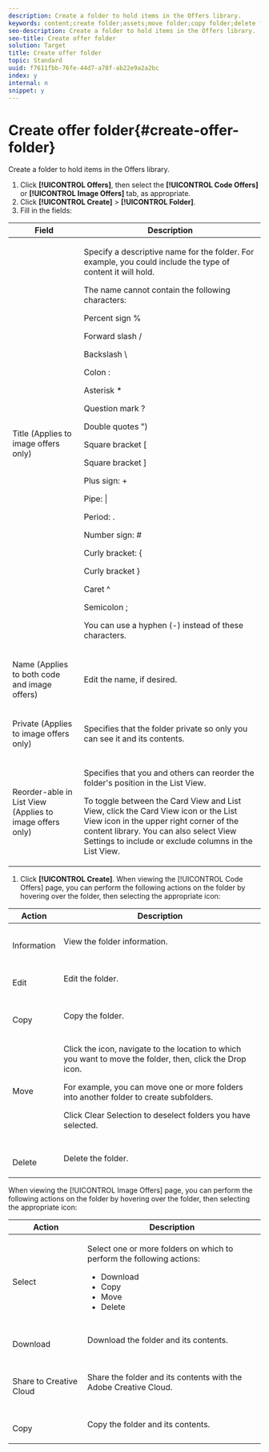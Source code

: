 ```yaml
---
description: Create a folder to hold items in the Offers library.
keywords: content;create folder;assets;move folder;copy folder;delete folder;download folder;folder
seo-description: Create a folder to hold items in the Offers library.
seo-title: Create offer folder
solution: Target
title: Create offer folder
topic: Standard
uuid: f7611fbb-76fe-44d7-a78f-ab22e9a2a2bc
index: y
internal: n
snippet: y
---
```


# Create offer folder{#create-offer-folder}

Create a folder to hold items in the Offers library.

1. Click **[!UICONTROL Offers]**, then select the **[!UICONTROL Code Offers]** or **[!UICONTROL Image Offers]** tab, as appropriate.
1. Click **[!UICONTROL Create]** > **[!UICONTROL Folder]**.
1. Fill in the fields:

<table id="table_363A1AC11C4143749C2E265A93F3B146"> 
 <thead> 
  <tr> 
   <th colname="col1" class="entry"> Field </th> 
   <th colname="col2" class="entry"> Description </th> 
  </tr> 
 </thead>
 <tbody> 
  <tr> 
   <td colname="col1"> <p>Title (Applies to image offers only) </p> </td> 
   <td colname="col2"> <p>Specify a descriptive name for the folder. For example, you could include the type of content it will hold. </p> <p> The name cannot contain the following characters: </p> <p>Percent sign % </p> <p>Forward slash / </p> <p>Backslash \ </p> <p>Colon : </p> <p>Asterisk * </p> <p>Question mark ? </p> <p>Double quotes ") </p> <p>Square bracket [ </p> <p>Square bracket ] </p> <p>Plus sign: + </p> <p>Pipe: | </p> <p>Period: . </p> <p>Number sign: # </p> <p>Curly bracket: { </p> <p>Curly bracket } </p> <p>Caret ^ </p> <p>Semicolon ; </p> <p>You can use a hyphen (-) instead of these characters. </p> </td> 
  </tr> 
  <tr> 
   <td colname="col1"> <p>Name (Applies to both code and image offers) </p> </td> 
   <td colname="col2"> <p>Edit the name, if desired. </p> </td> 
  </tr> 
  <tr> 
   <td colname="col1"> <p>Private (Applies to image offers only) </p> </td> 
   <td colname="col2"> <p>Specifies that the folder private so only you can see it and its contents. </p> </td> 
  </tr> 
  <tr> 
   <td colname="col1"> <p>Reorder-able in List View (Applies to image offers only) </p> </td> 
   <td colname="col2"> <p>Specifies that you and others can reorder the folder's position in the List View. </p> <p>To toggle between the Card View and List View, click the Card View icon or the List View icon in the upper right corner of the content library. You can also select <span class="wintitle"> View Settings </span> to include or exclude columns in the List View. </p> </td> 
  </tr> 
 </tbody> 
</table>

1. Click **[!UICONTROL Create]**.
When viewing the [!UICONTROL Code Offers] page, you can perform the following actions on the folder by hovering over the folder, then selecting the appropriate icon: 

<table id="table_F8FF77180329436582CA82816B81ECEE"> 
 <thead> 
  <tr> 
   <th colname="col1" class="entry"> Action </th> 
   <th colname="col2" class="entry"> Description </th> 
  </tr> 
 </thead>
 <tbody> 
  <tr> 
   <td colname="col1"> <p style="text-align: center;"> <img href="assets/icon_info.png" id="image_C52EE8B9351F4603B3E9917CE7788522" /> </p> <p>Information </p> </td> 
   <td colname="col2"> <p>View the folder information. </p> </td> 
  </tr> 
  <tr> 
   <td colname="col1"> <p style="text-align: center;"> <img href="assets/icon_edit.png" id="image_FB91E4CEFC4A43519CDE88E0C4293FA9" /> </p> <p>Edit </p> </td> 
   <td colname="col2"> <p>Edit the folder. </p> </td> 
  </tr> 
  <tr> 
   <td colname="col1"> <p style="text-align: center;"> <img href="assets/icon_copy.png" id="image_4927CCEAEE76433CAF13B4975E5D43A6" /> </p> <p>Copy </p> </td> 
   <td colname="col2"> <p>Copy the folder. </p> </td> 
  </tr> 
  <tr> 
   <td colname="col1"> <p style="text-align: center;"> <img href="assets/icon_move_folder.png" id="image_F7D4F4FA5F1043F5A476922D8C904FE3" /> </p> <p>Move </p> </td> 
   <td colname="col2"> <p>Click the icon, navigate to the location to which you want to move the folder, then, click the <span class="uicontrol"> Drop </span> icon. </p> <p>For example, you can move one or more folders into another folder to create subfolders. </p> <p>Click <span class="wintitle"> Clear Selection </span> to deselect folders you have selected. </p> </td> 
  </tr> 
  <tr> 
   <td colname="col1"> <p style="text-align: center;"> <img href="assets/icon_delete.png" id="image_22AC4CDA522C43A7BC9A61F8E02CED80" /> </p> <p>Delete </p> </td> 
   <td colname="col2"> <p>Delete the folder. </p> </td> 
  </tr> 
 </tbody> 
</table>

When viewing the [!UICONTROL Image Offers] page, you can perform the following actions on the folder by hovering over the folder, then selecting the appropriate icon: 

<table id="table_D269F2C2EB114A69BB8CD251EF9F78A7"> 
 <thead> 
  <tr> 
   <th colname="col1" class="entry"> Action </th> 
   <th colname="col2" class="entry"> Description </th> 
  </tr> 
 </thead>
 <tbody> 
  <tr> 
   <td colname="col1"> <p style="text-align: center;"> <img href="assets/icon_check.png" id="image_CD3AF904B893455EA129EBA92AB0357C" /> </p> <p>Select </p> </td> 
   <td colname="col2"> <p>Select one or more folders on which to perform the following actions: </p> <p> 
     <ul id="ul_E921F8C0D38F468EB619CF9670C99A6F"> 
      <li id="li_F16C98C5970C4657967D7DB2FD1F7334">Download </li> 
      <li id="li_F5A200B3EA3B4AF5B8E3980CB62E7972">Copy </li> 
      <li id="li_B1792737C19B4A04B34598B396143B30">Move </li> 
      <li id="li_5A92091A5242467F9FD5DD2467719D96">Delete </li> 
     </ul> </p> </td> 
  </tr> 
  <tr> 
   <td colname="col1"> <p style="text-align: center;"> <img href="assets/icon_download.png" id="image_DE03C212BA6F4B12A1F6D50AE6969792" /> </p> <p>Download </p> </td> 
   <td colname="col2"> <p>Download the folder and its contents. </p> </td> 
  </tr> 
  <tr> 
   <td colname="col1"> <p style="text-align: center;"> <img href="assets/icon_creative_cloud.png" id="image_1D8BDDDC6F55470FA4C5B23DC5105AC4" /> </p> <p>Share to Creative Cloud </p> </td> 
   <td colname="col2"> <p>Share the folder and its contents with the Adobe Creative Cloud. </p> </td> 
  </tr> 
  <tr> 
   <td colname="col1"> <p style="text-align: center;"> <img href="assets/icon_copy_content.png" id="image_092C1D6B5F014232958AD8E2726DE0A1" /> </p> <p>Copy </p> </td> 
   <td colname="col2"> <p>Copy the folder and its contents. </p> </td> 
  </tr> 
 </tbody> 
</table>


